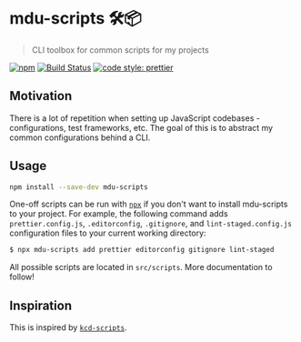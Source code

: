 # mdu-scripts 🛠📦

> CLI toolbox for common scripts for my projects

[![npm](https://img.shields.io/npm/v/mdu-scripts.svg?style=flat-square)](https://npm.im/mdu-scripts)
[![Build Status](https://travis-ci.org/macklinu/mdu-scripts.svg?branch=master)](https://travis-ci.org/macklinu/mdu-scripts)
[![code style: prettier](https://img.shields.io/badge/code_style-prettier-ff69b4.svg)](https://github.com/prettier/prettier)

## Motivation

There is a lot of repetition when setting up JavaScript codebases - configurations, test frameworks, etc. The goal of this is to abstract my common configurations behind a CLI.

## Usage

```sh
npm install --save-dev mdu-scripts
```

One-off scripts can be run with [`npx`](https://github.com/zkat/npx) if you don't want to install mdu-scripts to your project. For example, the following command adds `prettier.config.js`, `.editorconfig`, `.gitignore`, and `lint-staged.config.js` configuration files to your current working directory:

```sh
$ npx mdu-scripts add prettier editorconfig gitignore lint-staged
```

All possible scripts are located in `src/scripts`. More documentation to follow!

## Inspiration

This is inspired by [`kcd-scripts`](https://github.com/kentcdodds/kcd-scripts).
